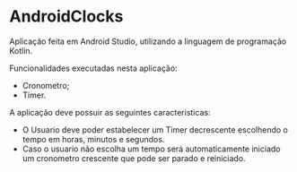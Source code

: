 # AndroidClocks
Aplicação feita em Android Studio, utilizando a linguagem de programação Kotlin.

Funcionalidades executadas nesta aplicação:
 - Cronometro;
 - Timer.

A aplicação deve possuir as seguintes caracteristicas:
 - O Usuario deve poder estabelecer um Timer decrescente escolhendo o tempo em
horas, minutos e segundos.
 - Caso o usuario não escolha um tempo será automaticamente iniciado um cronometro
crescente que pode ser parado e reiniciado.
